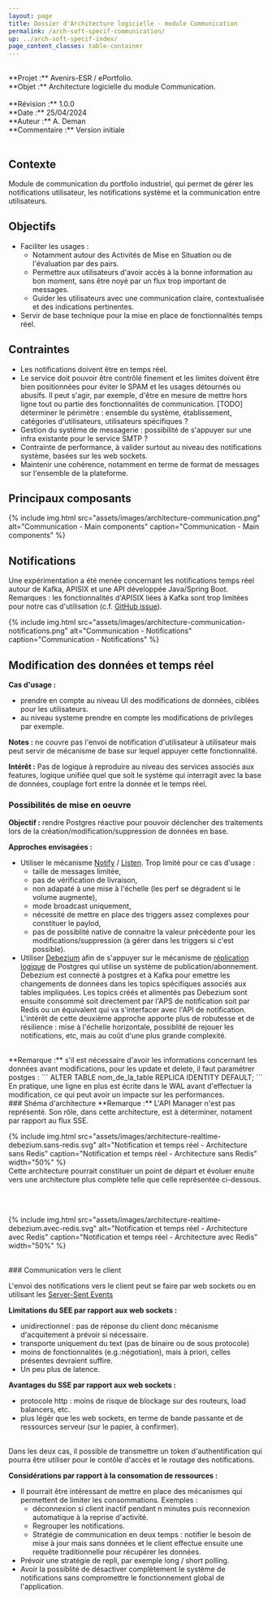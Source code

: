 ```yaml
---
layout: page
title: Dossier d'Architecture logicielle - module Communication
permalink: /arch-soft-specif-communication/
up: ../arch-soft-specif-index/
page_content_classes: table-container
---
```


<br/>
**Projet :** Avenirs-ESR / ePortfolio. <br/>
**Objet :** Architecture logicielle du module Communication.<br/>
<br/>
**Révision :** 1.0.0<br/>
**Date :** 25/04/2024<br/>
**Auteur :** A. Deman<br/>
**Commentaire :** Version initiale<br/>
<br/>

## Contexte
Module de communication du portfolio industriel, qui permet de gérer les notifications utilisateur, les notifications système et la communication entre utilisateurs. 

## Objectifs 
- Faciliter les usages : 
  - Notamment autour des Activités de Mise en Situation ou de l'évaluation par des pairs. 
  - Permettre aux utilisateurs d'avoir accès à la bonne information au bon moment, sans être noyé par un flux trop important de messages.
  - Guider les utilisateurs avec une communication claire, contextualisée et des indications pertinentes.
- Servir de base technique pour la mise en place de fonctionnalités temps réel.


## Contraintes
- Les notifications doivent être en temps réel.
- Le service doit pouvoir être contrôlé finement et les limites doivent être bien positionnées pour éviter le SPAM et les usages détournés ou abusifs. Il peut s'agir, par exemple, d'être en mesure de mettre hors ligne tout ou partie des fonctionnalités de communication. [TODO] déterminer le périmètre : ensemble du système, établissement, catégories d'utilisateurs, utilisateurs spécifiques ?
- Gestion du système de messagerie : possibilité de s'appuyer sur une infra existante pour le service SMTP ? 
- Contrainte de performance, à valider surtout au niveau des notifications système, basées sur les web sockets.
- Maintenir une cohérence, notamment en terme de format de messages sur l'ensemble de la plateforme.


## Principaux composants

{% include img.html
        src="assets/images/architecture-communication.png"
        alt="Communication - Main components"
        caption="Communication - Main components"
%}

## Notifications
Une expérimentation a été menée concernant les notifications temps réel autour de Kafka, APISIX et une API développée Java/Spring Boot.<br/>
Remarques : les fonctionnalités d'APISIX liées à Kafka sont trop limitées pour notre cas d'utilisation (c.f. [GitHub issue](https://github.com/apache/apisix/issues/10947#issuecomment-2014182230)).  

{% include img.html
        src="assets/images/architecture-communication-notifications.png"
        alt="Communication - Notifications"
        caption="Communication - Notifications"
%}

## Modification des données et temps réel

**Cas d'usage :** 
- prendre en compte au niveau UI des modifications de données, ciblées pour les utilisateurs. 
- au niveau systeme prendre en compte les modifications de privileges par exemple.

**Notes :** ne couvre pas l'envoi de notification d'utilisateur à utilisateur mais peut servir de mécanisme de base sur lequel appuyer cette fonctionnalité.

**Intérêt :** Pas de logique à reproduire au niveau des services associés aux features, logique unifiée quel que soit le système qui interragit avec la base de données, couplage fort entre la donnée et le temps réel. 

### Possibilités de mise en oeuvre

**Objectif :** rendre Postgres réactive pour pouvoir déclencher des traitements lors de la création/modification/suppression de données en base. 

**Approches envisagées :**
- Utiliser le mécanisme [Notify](https://www.postgresql.org/docs/current/sql-notify.html) / [Listen](https://www.postgresql.org/docs/current/sql-listen.html). Trop limité pour ce cas d'usage :
  - taille de messages limitée,
  - pas de vérification de livraison,
  - non adapaté à une mise à l'échelle (les perf se dégradent si le volume augmente),
  - mode broadcast uniquement,
  - nécessité de mettre en place des triggers assez complexes pour constituer le paylod,
  - pas de possiblité native de connaitre la valeur précédente pour les modifications/suppression (à gérer dans les triggers si c'est possible).<br/>
- Utiliser [Debezium](https://debezium.io/) afin de s'appuyer sur le mécanisme de [réplication logique](https://docs.postgresql.fr/10/logical-replication.html) de Postgres qui utilise un système de publication/abonnement. Debezium est connecté à postgres et à Kafka pour emettre les changements de données dans les topics spécifiques associés aux tables impliquées. Les topics créés et alimentés pas Debezium sont ensuite consommé soit directement par l'APS de notification soit par Redis ou un équivalent qui va s'interfacer avec l'API de notification. L'intérêt de cette deuxième approche apporte plus de robutesse et de résilience : mise à l'échelle horizontale, possiblité de rejouer les notifications, etc, mais au coût d'une plus grande complexité.
<br/>
**Remarque :** s'il est nécessaire d'avoir les informations concernant les données avant modifications, pour les update et delete, il faut paramétrer postges : 
```
ALTER TABLE nom_de_la_table REPLICA IDENTITY DEFAULT;
```
En pratique, une ligne en plus est écrite dans le WAL avant d'effectuer la modification, ce qui peut avoir un impacte sur les performances.

<br/>
### Shéma d'architecture
**Remarque :** L'API Manager n'est pas représenté. Son rôle, dans cette architecture, est à déterminer, notament par rapport au flux SSE.

{% include img.html
        src="assets/images/architecture-realtime-debezium.sans-redis.svg"
        alt="Notification et temps réel - Architecture sans Redis"
        caption="Notification et temps réel - Architecture sans Redis"
        width="50%"
%}
<br/>
Cette architecture pourrait constituer un point de départ et évoluer enuite vers une architecture plus complète telle que celle représentée ci-dessous.

<br/><br/>

{% include img.html
        src="assets/images/architecture-realtime-debezium.avec-redis.svg"
        alt="Notification et temps réel - Architecture avec Redis"
        caption="Notification et temps réel - Architecture avec Redis"
        width="50%"
%}

<br/>
### Communication vers le client

L'envoi des notifications vers le client peut se faire par web sockets ou en utilisant les [Server-Sent Events](https://developer.mozilla.org/en-US/docs/Web/API/Server-sent_events/Using_server-sent_events.)
<br/>

**Limitations du SEE par  rapport aux web sockets :**
- unidirectionnel : pas de réponse du client donc mécanisme d'acquitement à prévoir si nécessaire.
- transporte uniquement du text (pas de binaire ou de sous protocole)
- moins de fonctionnalités (e.g.:négotiation), mais à priori, celles présentes devraient suffire. 
- Un peu plus de latence.

**Avantages du SSE par rapport aux web sockets :**
- protocole http : moins de risque de blockage sur des routeurs, load balancers, etc.
- plus légér que les web sockets, en terme de bande passante et de ressources serveur (sur le papier, à confirmer).
<br/>
Dans les deux cas, il possible de transmettre un token d'authentification qui pourra être utiliser pour le contôle d'accès et le routage des notifications.

**Considérations par rapport à la consomation de ressources :**
- Il pourrait être intéressant de mettre en place des mécanismes qui permettent de limiter les consommations. Exemples :
   - déconnexion si client inactif pendant n minutes puis reconnexion automatique à la reprise d'activité.
   - Regrouper les notifications.
   - Stratégie de communication en deux temps : notifier le besoin de mise à jour mais sans données et le client effectue ensuite une requête traditionnelle pour récupérer les données. 
- Prévoir une stratégie de repli, par exemple long / short polling.
- Avoir la possiblité de désactiver complètement le système de notifications sans compromettre le fonctionnement global de l'application.

